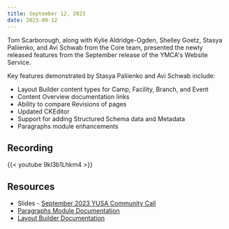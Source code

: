 ```yaml
---
title: September 12, 2023
date: 2023-09-12
---
```


Tom Scarborough, along with Kylie Aldridge-Ogden, Shelley Goetz, Stasya Paliienko, and Avi Schwab from the Core team, presented the newly released features from the September release of the YMCA's Website Service.

Key features demonstrated by Stasya Paliienko and Avi Schwab include:

*   Layout Builder content types for Camp, Facility, Branch, and Event
*   Content Overview documentation links
*   Ability to compare Revisions of pages
*   Updated CKEditor
*   Support for adding Structured Schema data and Metadata
*   Paragraphs module enhancements

## Recording

{{< youtube 9kl3b1Lhkm4 >}}

## Resources

*   Slides - [September 2023 YUSA Community Call](</monthly-calls/decks/2023-09 YUSA Community Call.pdf>)
*   [Paragraphs Module Documentation](/docs/user-documentation/paragraphs/)
*   [Layout Builder Documentation](/docs/user-documentation/layout-builder/)
